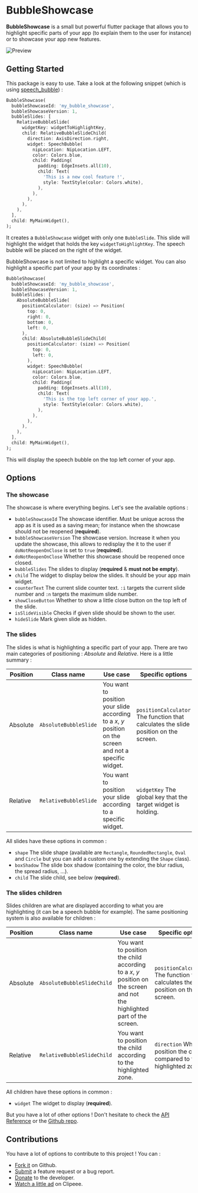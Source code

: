 # BubbleShowcase

**BubbleShowcase** is a small but powerful flutter package that allows you to highlight
specific parts of your app (to explain them to the user for instance) or to showcase your app new features.

![Preview](https://github.com/Skyost/BubbleShowcase/blob/master/screenshots/preview.gif)

## Getting Started

This package is easy to use.
Take a look at the following snippet (which is using [speech_bubble](https://pub.dev/packages/speech_bubble)) :

```dart
BubbleShowcase(
  bubbleShowcaseId: 'my_bubble_showcase',
  bubbleShowcaseVersion: 1,
  bubbleSlides: [
    RelativeBubbleSlide(
      widgetKey: widgetToHighlightKey,
      child: RelativeBubbleSlideChild(
        direction: AxisDirection.right,
        widget: SpeechBubble(
          nipLocation: NipLocation.LEFT,
          color: Colors.blue,
          child: Padding(
            padding: EdgeInsets.all(10),
            child: Text(
              'This is a new cool feature !',
              style: TextStyle(color: Colors.white),
            ),
          ),
        ),
      ),
    ),
  ],
  child: MyMainWidget(),
);
```

It creates a `BubbleShowcase` widget with only one `BubbleSlide`.
This slide will highlight the widget that holds the key `widgetToHighlightKey`.
The speech bubble will be placed on the right of the widget.

BubbleShowcase is not limited to highlight a specific widget. You can also highlight a specific part of your app by its coordinates :

```dart
BubbleShowcase(
  bubbleShowcaseId: 'my_bubble_showcase',
  bubbleShowcaseVersion: 1,
  bubbleSlides: [
    AbsoluteBubbleSlide(
      positionCalculator: (size) => Position(
        top: 0,
        right: 0,
        bottom: 0,
        left: 0,
      ),
      child: AbsoluteBubbleSlideChild(
        positionCalculator: (size) => Position(
          top: 0,
          left: 0,
        ),
        widget: SpeechBubble(
          nipLocation: NipLocation.LEFT,
          color: Colors.blue,
          child: Padding(
            padding: EdgeInsets.all(10),
            child: Text(
              'This is the top left corner of your app.',
              style: TextStyle(color: Colors.white),
            ),
          ),
        ),
      ),
    ),
  ],
  child: MyMainWidget(),
);
```

This will display the speech bubble on the top left corner of your app.

## Options

### The showcase

The showcase is where everything begins. Let's see the available options :

* `bubbleShowcaseId` The showcase identifier. Must be unique across the app as it is used as a saving mean; for instance when the showcase should not be reopened (**required**).
* `bubbleShowcaseVersion` The showcase version. Increase it when you update the showcase, this allows to redisplay the it to the user if `doNotReopenOnClose` is set to `true` (**required**).
* `doNotReopenOnClose` Whether this showcase should be reopened once closed.
* `bubbleSlides` The slides to display (**required** & **must not be empty**).
* `child` The widget to display below the slides. It should be your app main widget.
* `counterText` The current slide counter text. `:i` targets the current slide number and `:n` targets the maximum slide number.
* `showCloseButton` Whether to show a little close button on the top left of the slide.
* `isSlideVisible` Checks if given slide should be shown to the user.
* `hideSlide` Mark given slide as hidden.

### The slides

The slides is what is highlighting a specific part of your app.
There are two main categories of positioning : _Absolute_ and _Relative_. Here is a little summary :

| Position | Class name            | Use case                                                                                                  | Specific options                                                                    |
|----------|-----------------------|-----------------------------------------------------------------------------------------------------------|-------------------------------------------------------------------------------------|
| Absolute | `AbsoluteBubbleSlide` | You want to position your slide according to a _x_, _y_ position on the screen and not a specific widget. | `positionCalculator` The function that calculates the slide position on the screen. |
| Relative | `RelativeBubbleSlide` | You want to position your slide according to a specific widget.                                           | `widgetKey` The global key that the target widget is holding.                       |

All slides have these options in common :

* `shape` The slide shape (available are `Rectangle`, `RoundedRectangle`, `Oval` and `Circle` but you can add a custom one by extending the `Shape` class).
* `boxShadow` The slide box shadow (containing the color, the blur radius, the spread radius, ...).
* `child` The slide child, see below (**required**).

### The slides children

Slides children are what are displayed according to what you are highlighting (it can be a speech bubble for example).
The same positioning system is also available for children :

| Position | Class name                 | Use case                                                                                                                  | Specific options                                                                    |
|----------|----------------------------|---------------------------------------------------------------------------------------------------------------------------|-------------------------------------------------------------------------------------|
| Absolute | `AbsoluteBubbleSlideChild` | You want to position the child according to a _x_, _y_ position on the screen and not the highlighted part of the screen. | `positionCalculator` The function that calculates the child position on the screen. |
| Relative | `RelativeBubbleSlideChild` | You want to position the child according to the highlighted zone.                                                         | `direction` Where to position the child compared to the highlighted zone.           |

All children have these options in common :

* `widget` The widget to display (**required**).

But you have a lot of other options !
Don't hesitate to check the [API Reference](https://pub.dev/documentation/bubble_showcase/latest/) or the [Github repo](https://github.com/Skyost/BubbleShowcase).

## Contributions

You have a lot of options to contribute to this project ! You can :

* [Fork it](https://github.com/Skyost/BubbleShowcase/fork) on Github.
* [Submit](https://github.com/Skyost/BubbleShowcase/issues/new/choose) a feature request or a bug report.
* [Donate](https://paypal.me/Skyost) to the developer.
* [Watch a little ad](https://www.clipeee.com/creator/skyost) on Clipeee.
